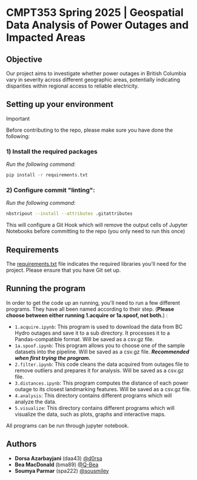 # CMPT353 Spring 2025 | Geospatial Data Analysis of Power Outages and Impacted Areas

## Objective
Our project aims to investigate whether power outages in British Columbia vary in severity across different geographic areas, potentially indicating disparities within regional access to reliable electricity.

## Setting up your environment

> [!IMPORTANT]
> Before contributing to the repo, please make sure you have done the following:
> ### 1) Install the required packages
> *Run the following command:*
> ```sh
> pip install -r requirements.txt
> ```
> ### 2) Configure commit "linting":
> *Run the following command:*
> ```sh
> nbstripout --install --attributes .gitattributes
> ```
> This will configure a Git Hook which will remove the output cells of Jupyter Notebooks before committing to the repo (you only need to run this once)

## Requirements
The [requirements.txt](https://github.com/SFU-CMPT353-S25-DBS/Project/blob/main/requirements.txt) file indicates the required libraries you'll need for the project. Please ensure that you have Git set up.



## Running the program
In order to get the code up an running, you'll need to run a few different programs. They have all been named according to their step. (**Please choose between either running 1.acquire or 1a.spoof, not both.**) :
- `1.acquire.ipynb`: This program is used to download the data from BC Hydro outages and save it to a sub directory. It processes it to a Pandas-compatible format. Will be saved as a csv.gz file.
- `1a.spoof.ipynb`: This program allows you to choose one of the sample datasets into the pipeline. Will be saved as a csv.gz file. ***Recommended when first trying the program.***
- `2.filter.ipynb`: This code cleans the data acquired from outages file to remove outliers and prepares it for analysis. Will be saved as a csv.gz file.
- `3.distances.ipynb`: This program computes the distance of each power outage to its closest landmarking features. Will be saved as a csv.gz file.
- `4.analysis`: This directory contains different programs which will analyze the data.
- `5.visualize`: This directory contains different programs which will visualize the data, such as plots, graphs and interactive maps.

All programs can be run through jupyter notebook.

## Authors
- **Dorsa Azarbayjani** (daa43) [@d0rsa](https://github.com/d0rsa)
- **Bea MacDonald** (bma89) [@Q-Bea](https://github.com/Q-Bea)
- **Soumya Parmar** (spa222) [@sousmiley](https://github.com/sousmiley)